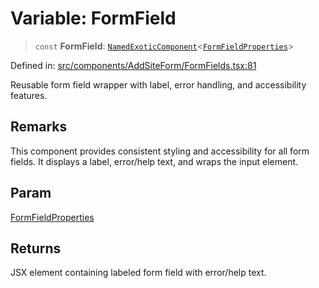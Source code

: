 # Variable: FormField

> `const` **FormField**: [`NamedExoticComponent`](https://github.com/DefinitelyTyped/DefinitelyTyped/blob/1a60e1b9a9062ff9c48c681ca3d8b6f717b616b9/types/react/index.d.ts#L571)\<[`FormFieldProperties`](../interfaces/FormFieldProperties.md)\>

Defined in: [src/components/AddSiteForm/FormFields.tsx:81](https://github.com/Nick2bad4u/Uptime-Watcher/blob/8a1973382d5fe14c52996ecda381894eb7ecd4a6/src/components/AddSiteForm/FormFields.tsx#L81)

Reusable form field wrapper with label, error handling, and accessibility features.

## Remarks

This component provides consistent styling and accessibility for all form fields.
It displays a label, error/help text, and wraps the input element.

## Param

[FormFieldProperties](../interfaces/FormFieldProperties.md)

## Returns

JSX element containing labeled form field with error/help text.
